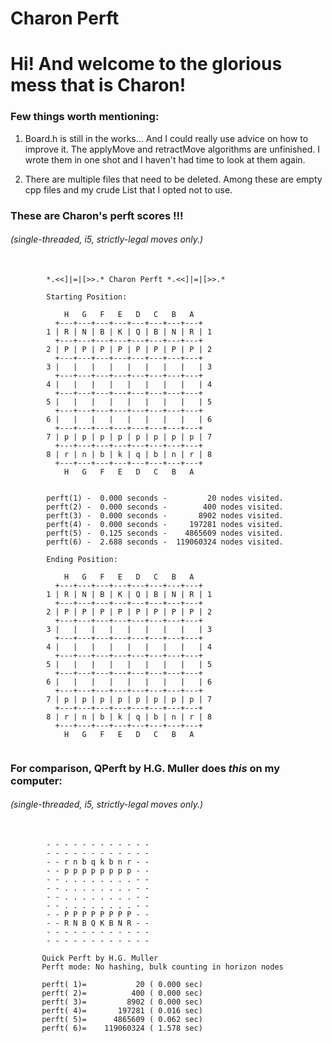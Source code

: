 # Charon Perft
# Hi! And welcome to the glorious mess that is Charon!

### Few things worth mentioning:

<p>
 <ol>
  <li>
   <p>
Board.h is still in the works... And I could really use advice on how to improve it.
The applyMove and retractMove algorithms are unfinished. I wrote them in one shot and I 
haven't had time to look at them again.
   </p> 
  <li>
   <p>
There are multiple files that need to be deleted. Among these are empty cpp files and 
my crude List that I opted not to use.
   </p>
  </li> 
 </ol> 
</p>

### These are Charon's perft scores !!!
###### (single-threaded, i5, strictly-legal moves only.)
 <pre>
  <code>
        *.<<]|=|[>>.* Charon Perft *.<<]|=|[>>.*

        Starting Position:

            H   G   F   E   D   C   B   A
          +---+---+---+---+---+---+---+---+
        1 | R | N | B | K | Q | B | N | R | 1
          +---+---+---+---+---+---+---+---+
        2 | P | P | P | P | P | P | P | P | 2
          +---+---+---+---+---+---+---+---+
        3 |   |   |   |   |   |   |   |   | 3
          +---+---+---+---+---+---+---+---+
        4 |   |   |   |   |   |   |   |   | 4
          +---+---+---+---+---+---+---+---+
        5 |   |   |   |   |   |   |   |   | 5
          +---+---+---+---+---+---+---+---+
        6 |   |   |   |   |   |   |   |   | 6
          +---+---+---+---+---+---+---+---+
        7 | p | p | p | p | p | p | p | p | 7
          +---+---+---+---+---+---+---+---+
        8 | r | n | b | k | q | b | n | r | 8
          +---+---+---+---+---+---+---+---+
            H   G   F   E   D   C   B   A


        perft(1) -  0.000 seconds -         20 nodes visited.
        perft(2) -  0.000 seconds -        400 nodes visited.
        perft(3) -  0.000 seconds -       8902 nodes visited.
        perft(4) -  0.000 seconds -     197281 nodes visited.
        perft(5) -  0.125 seconds -    4865609 nodes visited.
        perft(6) -  2.688 seconds -  119060324 nodes visited.

        Ending Position:

            H   G   F   E   D   C   B   A
          +---+---+---+---+---+---+---+---+
        1 | R | N | B | K | Q | B | N | R | 1
          +---+---+---+---+---+---+---+---+
        2 | P | P | P | P | P | P | P | P | 2
          +---+---+---+---+---+---+---+---+
        3 |   |   |   |   |   |   |   |   | 3
          +---+---+---+---+---+---+---+---+
        4 |   |   |   |   |   |   |   |   | 4
          +---+---+---+---+---+---+---+---+
        5 |   |   |   |   |   |   |   |   | 5
          +---+---+---+---+---+---+---+---+
        6 |   |   |   |   |   |   |   |   | 6
          +---+---+---+---+---+---+---+---+
        7 | p | p | p | p | p | p | p | p | 7
          +---+---+---+---+---+---+---+---+
        8 | r | n | b | k | q | b | n | r | 8
          +---+---+---+---+---+---+---+---+
            H   G   F   E   D   C   B   A
 </code>
</pre> 
### For comparison, QPerft by H.G. Muller does *this* on my computer:
###### (single-threaded, i5, strictly-legal moves only.)
<pre>
 <code>
        - - - - - - - - - - - -
        - - - - - - - - - - - -
        - - r n b q k b n r - -
        - - p p p p p p p p - -
        - - . . . . . . . . - -
        - - . . . . . . . . - -
        - - . . . . . . . . - -
        - - . . . . . . . . - -
        - - P P P P P P P P - -
        - - R N B Q K B N R - -
        - - - - - - - - - - - -
        - - - - - - - - - - - -

       Quick Perft by H.G. Muller
       Perft mode: No hashing, bulk counting in horizon nodes

       perft( 1)=           20 ( 0.000 sec)
       perft( 2)=          400 ( 0.000 sec)
       perft( 3)=         8902 ( 0.000 sec)
       perft( 4)=       197281 ( 0.016 sec)
       perft( 5)=      4865609 ( 0.062 sec)
       perft( 6)=    119060324 ( 1.578 sec)
 </code>
</pre>
